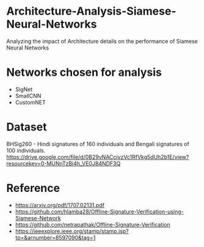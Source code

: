 # Architecture-Analysis-Siamese-Neural-Networks
Analyzing the impact of Architecture details on the performance of Siamese Neural Networks

# Networks chosen for analysis
* SigNet
* SmallCNN
* CustomNET

# Dataset
BHSig260 - Hindi signatures of 160 individuals and Bengali signatures of 100 individuals.
https://drive.google.com/file/d/0B29vNACcjvzVc1RfVkg5dUh2b1E/view?resourcekey=0-MUNnTzBi4h_VE0J84NDF3Q

# Reference
* https://arxiv.org/pdf/1707.02131.pdf
* https://github.com/hlamba28/Offline-Signature-Verification-using-Siamese-Network
* https://github.com/netrapathak/Offline-Signature-Verification
* https://ieeexplore.ieee.org/stamp/stamp.jsp?tp=&arnumber=8597090&tag=1

